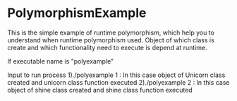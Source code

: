 # PolymorphismExample
This is the simple example of runtime polymorphism, which help you to understand when runtime polymorphism used.
Object of which class is create and which functionality need to execute is depend at runtime.

If executable name is "polyexample"

Input to run process
1)./polyexample 1   : In this case object of Unicorn class created and unicorn class function executed 
2)./polyexample 2   : In this case object of shine class created and shine class function executed 

